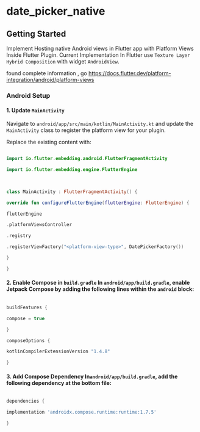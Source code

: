 
# date_picker_native


## Getting Started

Implement Hosting native Android views in Flutter app with Platform Views Inside Flutter Plugin.
Current Implementation In Flutter use   `Texture Layer Hybrid Composition` with widget  `AndroidView`.

found complete information , go https://docs.flutter.dev/platform-integration/android/platform-views

  


### Android Setup

  

#### 1. Update `MainActivity`

  

Navigate to `android/app/src/main/kotlin/MainActivity.kt` and update the `MainActivity` class to register the platform view for your plugin.

  

Replace the existing content with:

  

```kotlin

import io.flutter.embedding.android.FlutterFragmentActivity

import io.flutter.embedding.engine.FlutterEngine

  

class MainActivity : FlutterFragmentActivity() {

override fun configureFlutterEngine(flutterEngine: FlutterEngine) {

flutterEngine

.platformViewsController

.registry

.registerViewFactory("<platform-view-type>", DatePickerFactory())

}

}

```

  

#### 2. Enable Compose in `build.gradle` In `android/app/build.gradle`, enable Jetpack Compose by adding the following lines within the `android` block:

```gradle

buildFeatures {

compose = true

}

composeOptions {

kotlinCompilerExtensionVersion "1.4.8"

}

```

  

#### 3. Add Compose Dependency In`android/app/build.gradle`, add the following dependency at the bottom file:

```gradle

dependencies {

implementation 'androidx.compose.runtime:runtime:1.7.5'

}

```